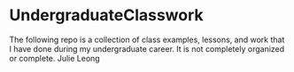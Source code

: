 # UndergraduateClasswork
The following repo is a collection of class examples, lessons, and work that I have done during my undergraduate career. 
It is not completely organized or complete.
Julie Leong

